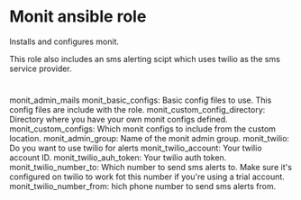 # Monit ansible role
Installs and configures monit.

This role also includes an sms alerting scipt which uses twilio as the sms service provider.
#
monit_admin_mails
monit_basic_configs: Basic config files to use. This config files are include with the role.
monit_custom_config_directory: Directory where you have your own monit configs defined.
monit_custom_configs: Which monit configs to include from the custom location.
monit_admin_group: Name of the monit admin group.
monit_twilio: Do you want to use twilio for alerts
monit_twilio_account: Your twilio account ID.
monit_twilio_auh_token: Your twilio auth token.
monit_twilio_number_to: Which number to send sms alerts to. Make sure it's configured on twilio to work fot this number if you're using a trial account.
monit_twilio_number_from: hich phone number to send sms alerts from.
